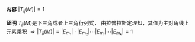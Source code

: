 **内容**
$|T_{ij}(M)|=1$

**证明**
$T_{ij}(M)$是下三角或者上三角行列式，
由拉普拉斯定理知，其值为主对角线上元素乘积
$\Rightarrow|T_{ij}(M)|=|E_{m_1}|\cdot |E_{m_2}|\cdots |E_{m_i}|\cdots |E_{m_k}|=1$